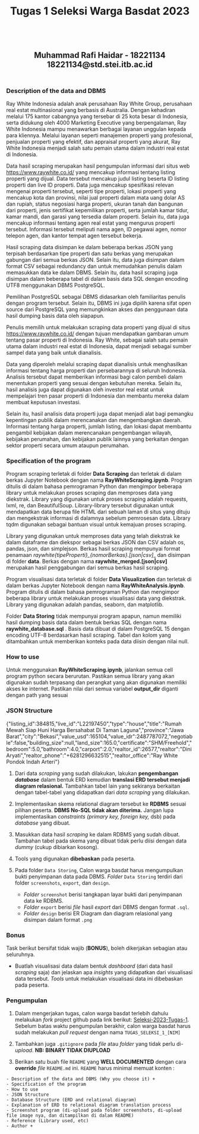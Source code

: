 <h1 align="center">
  <br>
  Tugas 1 Seleksi Warga Basdat 2023
  <br>
  <br>
</h1>

<h2 align="center">
  <br>
  Muhammad Rafi Haidar - 18221134
  18221134@std.stei.itb.ac.id
  <br>
  <br>
</h2>


### Description of the data and DBMS

Ray White Indonesia adalah anak perusahaan Ray White Group, perusahaan real estat multinasional yang berbasis di Australia. Dengan kehadiran melalui 175 kantor cabangnya yang tersebar di 25 kota besar di Indonesia, serta didukung oleh 4000 Marketing Executive yang berpengalaman, Ray White Indonesia mampu menawarkan berbagai layanan unggulan kepada para kliennya. Melalui layanan seperti manajemen properti yang profesional, penjualan properti yang efektif, dan appraisal properti yang akurat, Ray White Indonesia menjadi salah satu pemain utama dalam industri real estat di Indonesia.

Data hasil scraping merupakan hasil pengumpulan informasi dari situs web https://www.raywhite.co.id/ yang mencakup informasi tentang listing properti yang dijual. Data tersebut mencakup judul listing beserta ID listing properti dan live ID properti. Data juga mencakup spesifikasi relevan mengenai properti tersebut, seperti tipe properti, lokasi properti yang mencakup kota dan provinsi, nilai jual properti dalam mata uang dolar AS dan rupiah, status negosiasi harga properti, ukuran tanah dan bangunan dari properti, jenis sertifikat kepemilikan properti, serta jumlah kamar tidur, kamar mandi, dan garasi yang tersedia dalam properti. Selain itu, data juga mencakup informasi tentang agen real estat yang mengurus properti tersebut. Informasi tersebut meliputi nama agen, ID pegawai agen, nomor telepon agen, dan kantor tempat agen tersebut bekerja.

Hasil scraping data disimpan ke dalam beberapa berkas JSON yang terpisah berdasarkan tipe properti dan satu berkas yang merupakan gabungan dari semua berkas JSON. Selain itu, data juga disimpan dalam format CSV sebagai redundancy dan untuk memudahkan penulis dalam memasukkan data ke dalam DBMS. Selain itu, data hasil scraping juga disimpan dalam beberapa tabel di dalam basis data SQL dengan encoding UTF8 menggunakan DBMS PostgreSQL.

Pemilihan PostgreSQL sebagai DBMS didasarkan oleh familiaritas penulis dengan program tersebut. Selain itu, DBMS ini juga dipilih karena sifat open source dari PostgreSQL yang memungkinkan akses dan penggunaan data hasil dumping basis data oleh siapapun.

Penulis memilih untuk melakukan scraping data properti yang dijual di situs https://www.raywhite.co.id/ dengan tujuan mendapatkan gambaran umum tentang pasar properti di Indonesia. Ray White, sebagai salah satu pemain utama dalam industri real estat di Indonesia, dapat menjadi sebagai sumber sampel data yang baik untuk dianalisis.

Data yang diperoleh melalui scraping dapat dianalisis untuk menghasilkan informasi tentang harga properti dan persebarannya di seluruh Indonesia. Analisis tersebut dapat memberikan informasi  bagi calon pembeli dalam menentukan properti yang sesuai dengan kebutuhan mereka. Selain itu, hasil analisis juga dapat digunakan oleh investor real estat untuk mempelajari tren pasar properti di Indonesia dan membantu mereka dalam membuat keputusan investasi.

Selain itu, hasil analisis data properti juga dapat menjadi alat bagi pemangku kepentingan publik dalam merencanakan dan mengembangkan daerah. Informasi tentang harga properti, jumlah listing, dan lokasi dapat membantu pengambil kebijakan dalam merencanakan pengembangan wilayah, kebijakan perumahan, dan kebijakan publik lainnya yang berkaitan dengan sektor properti secara umum ataupun perumahan.


### Specification of the program

Program scraping terletak di folder __Data Scraping__ dan terletak di dalam berkas Jupyter Notebook dengan nama __RayWhiteScraping.ipynb__. Program ditulis di dalam bahasa pemrograman Python dan mengimpor beberapa library untuk melakukan proses scraping dan memproses data yang diekstrak. Library yang digunakan untuk proses scraping adalah requests, lxml, re, dan BeautifulSoup. Library-library tersebut digunakan untuk mendapatkan data berupa file HTML dari sebuah laman di situs yang dituju dan mengekstrak informasi di dalamnya sebelum pemrosesan data. Library tqdm digunakan sebagai bantuan visual untuk kemajuan proses scraping.

Library yang digunakan untuk memproses data yang telah diekstrak ke dalam dataframe dan diekspor sebagai berkas JSON dan CSV adalah os, pandas, json, dan simplejson. Berkas hasil scraping mempunyai format penamaan __raywhite_{tipeProperti}_{nomorBerkas}.[json|csv]__ dan disimpan di folder __data__. Berkas dengan nama __raywhite_merged.[json|csv]__ merupakan hasil penggabungan dari semua berkas hasil scraping.

Program visualisasi data terletak di folder __Data Visualization__ dan terletak di dalam berkas Jupyter Notebook dengan nama __RayWhiteAnalysis.ipynb__. Program ditulis di dalam bahasa pemrograman Python dan mengimpor beberapa library untuk melakukan proses visualisasi data yang diekstrak. Library yang digunakan adalah pandas, seaborn, dan matplotlib.

Folder __Data Storing__ tidak mempunyai program apapun, namun memiliki hasil dumping basis data dalam bentuk berkas SQL dengan nama __raywhite_database.sql__ . Basis data dibuat di dalam PostgreSQL 15 dengan encoding UTF-8 berdasarkan hasil scraping. Tabel dan kolom yang ditambahkan untuk memberikan konteks pada data diisin dengan nilai null.


### How to use

Untuk menggunakan __RayWhiteScraping.ipynb__, jalankan semua cell program python secara berurutan. Pastikan semua library yang akan digunakan sudah terpasang dan perangkat yang akan digunakan memiliki akses ke internet. Pastikan nilai dari semua variabel __output_dir__ diganti dengan path yang sesuai

### JSON Structure

{"listing_id":384815,"live_id":"L22197450","type":"house","title":"Rumah Mewah Siap Huni Harga Bersahabat Di Taman Laguna","province":"Jawa Barat","city":"Bekasi","value_usd":165104,"value_idr":2487787072,"negotiable":false,"building_size":null,"land_size":165.0,"certificate":"SHM\/Freehold","bedroom":5.0,"bathroom":4.0,"carport":2.0,"realtor_id":26577,"realtor":"Dini Aryati","realtor_phone":"+6281296632515","realtor_office":"Ray White Pondok Indah Arteri"}

1. Dari data _scraping_ yang sudah dilakukan, lakukan __pengembangan *database*__ dalam bentuk ERD kemudian __translasi ERD tersebut menjadi diagram relasional.__ Tambahkan tabel lain yang sekiranya berkaitan dengan tabel-tabel yang didapatkan dari _data scraping_ yang dilakukan.
   
2. Implementasikan skema relational diagram tersebut ke __RDBMS__ sesuai pilihan peserta. __DBMS No-SQL tidak akan diterima.__ Jangan lupa implementasikan _constraints (primary key, foreign key,_ dsb) pada _database_ yang dibuat.

3. Masukkan data hasil _scraping_ ke dalam RDBMS yang sudah dibuat. Tambahan tabel pada skema yang dibuat tidak perlu diisi dengan data _dummy_ (cukup dibiarkan kosong).

4. Tools yang digunakan __dibebaskan__ pada peserta.

5. Pada folder `Data Storing`, Calon warga basdat harus mengumpulkan bukti penyimpanan data pada DBMS. _Folder_ `Data Storing` terdiri dari folder `screenshots`, `export`, dan `design`.
    - _Folder_ `screenshot` berisi tangkapan layar bukti dari penyimpanan data ke RDBMS.
    - _Folder_ `export` berisi _file_ hasil _export_ dari DBMS dengan format `.sql`.
    -  _Folder_ `design` berisi ER Diagram dan diagram relasional yang disimpan dalam format `.png`


### Bonus
Task berikut bersifat tidak wajib (__BONUS__), boleh dikerjakan sebagian atau seluruhnya.

- Buatlah visualisasi data dalam bentuk _dashboard_ (dari data hasil _scraping_ saja) dan jelaskan apa _insights_ yang didapatkan dari visualisasi data tersebut. _Tools_ untuk melakukan visualisasi data ini dibebaskan pada peserta.

### Pengumpulan


1. Dalam mengerjakan tugas, calon warga basdat terlebih dahulu melakukan _fork_ project github pada link berikut: [Seleksi-2023-Tugas-1](https://github.com/wargabasdat/Seleksi-2023-Tugas-1). Sebelum batas waktu pengumpulan berakhir, calon warga basdat harus sudah melakukan _pull request_ dengan nama ```TUGAS_SELEKSI_1_[NIM]```

2. Tambahkan juga `.gitignore` pada _file_ atau _folder_ yang tidak perlu di-_upload_. __NB: BINARY TIDAK DIUPLOAD__

3. Berikan satu buah file `README` yang __WELL DOCUMENTED__ dengan cara __override__ _file_ `README.md` ini. `README` harus minimal memuat konten :


```
- Description of the data and DBMS (Why you choose it) +
- Specification of the program
- How to use
- JSON Structure
- Database Structure (ERD and relational diagram)
- Explanation of ERD to relational diagram translation process
- Screenshot program (di-upload pada folder screenshots, di-upload file image nya, dan ditampilkan di dalam README)
- Reference (Library used, etc)
- Author +
```
